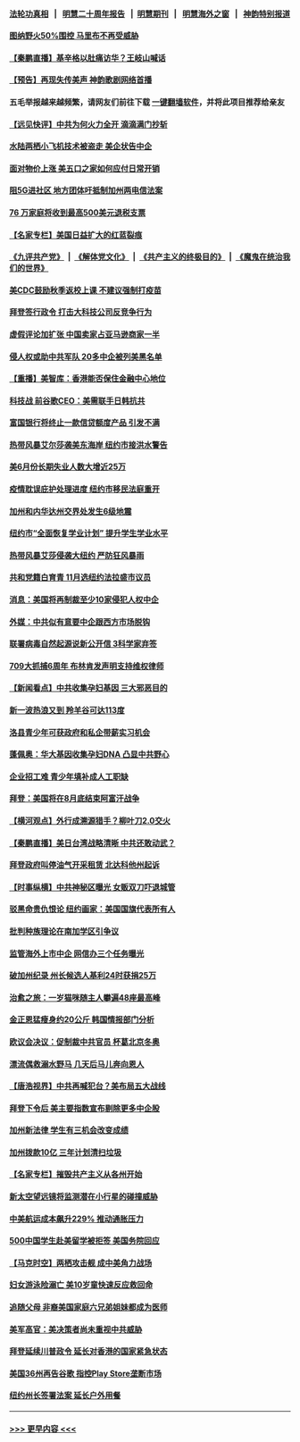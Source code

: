 #### [法轮功真相](https://github.com/gfw-breaker/truth/blob/master/README.md?t=0) &nbsp;&nbsp;|&nbsp;&nbsp; [明慧二十周年报告](https://github.com/gfw-breaker/mh-reports/blob/master/README.md?t=0) &nbsp;&nbsp;|&nbsp;&nbsp;[明慧期刊](https://github.com/gfw-breaker/mh-qikan) &nbsp;&nbsp;|&nbsp;&nbsp; [明慧海外之窗](https://github.com/gfw-breaker/mh-news/blob/master/README.md?t=0) &nbsp;&nbsp;|&nbsp;&nbsp; [神韵特别报道](https://github.com/gfw-breaker/mh-news/blob/master/shenyun.md?t=0)
#### [图纳野火50%围控 马里布不再受威胁](../pages/nsc412/n13079817.md?t=07100951) 
#### [【秦鹏直播】基辛格以肚痛访华？王岐山喊话](../pages/nsc412/n13079633.md?t=07100951) 
#### [【预告】再现失传美声 神韵歌剧网络首播](../pages/nsc412/n13079610.md?t=07100951) 
#### 五毛举报越来越频繁，请网友们前往下载 [一键翻墙软件](https://github.com/gfw-breaker/ssr-accounts)，并将此项目推荐给亲友
#### [【远见快评】中共为何火力全开 滴滴满门抄斩](../pages/nsc412/n13079403.md?t=07100951) 
#### [水陆两栖小飞机技术被盗走 美企状告中企](../pages/nsc412/n13079547.md?t=07100951) 
#### [面对物价上涨 美五口之家如何应付日常开销](../pages/nsc412/n13079561.md?t=07100951) 
#### [阻5G进社区 地方团体吁抵制加州两电信法案](../pages/nsc412/n13079545.md?t=07100951) 
#### [76 万家庭将收到最高500美元退税支票](../pages/nsc412/n13079539.md?t=07100951) 
#### [【名家专栏】美国日益扩大的红蓝裂痕](../pages/nsc412/n13078767.md?t=07100951) 
#### [《九评共产党》](https://github.com/begood0513/9ping.md/blob/master/README.md) &nbsp;|&nbsp; [《解体党文化》](../../../../jtdwh.md/blob/master/README.md)  &nbsp;|&nbsp; [《共产主义的终极目的》](../../../../gczydzjmd.md/blob/master/README.md) &nbsp;|&nbsp; [《魔鬼在统治我们的世界》](../../../../mgztzwmdsj.md/blob/master/README.md) 
#### [美CDC鼓励秋季返校上课 不建议强制打疫苗](../pages/nsc412/n13079145.md?t=07100951) 
#### [拜登签行政令 打击大科技公司反竞争行为](../pages/nsc412/n13079096.md?t=07100951) 
#### [虚假评论加扩张 中国卖家占亚马逊商家一半](../pages/nsc412/n13078821.md?t=07100951) 
#### [侵人权或助中共军队 20多中企被列美黑名单](../pages/nsc412/n13078922.md?t=07100951) 
#### [【重播】美智库：香港能否保住金融中心地位](../pages/nsc412/n12980815.md?t=07100951) 
#### [科技战 前谷歌CEO：美需联手日韩抗共](../pages/nsc412/n13078961.md?t=07100951) 
#### [富国银行将终止一款信贷额度产品 引发不满](../pages/nsc412/n13078881.md?t=07100951) 
#### [热带风暴艾尔莎袭美东海岸 纽约市接洪水警告](../pages/nsc412/n13079018.md?t=07100951) 
#### [美6月份长期失业人数大增近25万](../pages/nsc412/n13078843.md?t=07100951) 
#### [疫情耽误庇护处理进度 纽约市移民法庭重开](../pages/nsc412/n13077788.md?t=07100951) 
#### [加州和内华达州交界处发生6级地震](../pages/nsc412/n13078880.md?t=07100951) 
#### [纽约市“全面恢复学业计划” 提升学生学业水平](../pages/nsc412/n13077813.md?t=07100951) 
#### [热带风暴艾莎侵袭大纽约 严防狂风暴雨](../pages/nsc412/n13077828.md?t=07100951) 
#### [共和党籍白育青  11月选纽约法拉盛市议员](../pages/nsc412/n13077782.md?t=07100951) 
#### [消息：美国将再制裁至少10家侵犯人权中企](../pages/nsc412/n13077699.md?t=07100951) 
#### [外媒：中共似有意要中企跟西方市场脱钩](../pages/nsc412/n13077540.md?t=07100951) 
#### [联署病毒自然起源说新公开信 3科学家弃签](../pages/nsc412/n13077374.md?t=07100951) 
#### [709大抓捕6周年 布林肯发声明支持维权律师](../pages/nsc412/n13077382.md?t=07100951) 
#### [【新闻看点】中共收集孕妇基因 三大邪恶目的](../pages/nsc412/n13077182.md?t=07100951) 
#### [新一波热浪又到 羚羊谷可达113度](../pages/nsc412/n13077463.md?t=07100951) 
#### [洛县青少年可获政府和私企带薪实习机会](../pages/nsc412/n13077429.md?t=07100951) 
#### [蓬佩奥：华大基因收集孕妇DNA 凸显中共野心](../pages/nsc412/n13077228.md?t=07100951) 
#### [企业招工难 青少年填补成人工职缺](../pages/nsc412/n13077410.md?t=07100951) 
#### [拜登：美国将在8月底结束阿富汗战争](../pages/nsc412/n13077350.md?t=07100951) 
#### [【横河观点】外行成溯源猎手？柳叶刀2.0交火](../pages/nsc412/n13077266.md?t=07100951) 
#### [【秦鹏直播】美日台湾战略清晰 中共还敢动武？](../pages/nsc412/n13077225.md?t=07100951) 
#### [拜登政府叫停油气开采租赁 北达科他州起诉](../pages/nsc412/n13077202.md?t=07100951) 
#### [【时事纵横】中共神秘区曝光 女贩双刀吓退城管](../pages/nsc412/n13077215.md?t=07100951) 
#### [驳黑命贵仇恨论 纽约画家：美国国旗代表所有人](../pages/nsc412/n13077222.md?t=07100951) 
#### [批判种族理论在南加学区引争议](../pages/nsc412/n13077117.md?t=07100951) 
#### [监管海外上市中企 网信办三个任务曝光](../pages/nsc412/n13076992.md?t=07100951) 
#### [破加州纪录 州长候选人基利24时获捐25万](../pages/nsc412/n13076996.md?t=07100951) 
#### [治愈之旅：一岁猫咪随主人攀遍48座最高峰](../pages/nsc412/n13076392.md?t=07100951) 
#### [金正恩猛瘦身约20公斤 韩国情报部门分析](../pages/nsc412/n13076881.md?t=07100951) 
#### [欧议会决议：促制裁中共官员 杯葛北京冬奥](../pages/nsc412/n13076851.md?t=07100951) 
#### [漂流偶救溺水野马 几天后马儿奔向恩人](../pages/nsc412/n13073861.md?t=07100951) 
#### [【唐浩视界】中共再喊犯台？美布局五大战线](../pages/nsc412/n13076229.md?t=07100951) 
#### [拜登下令后 美主要指数宣布剔除更多中企股](../pages/nsc412/n13076668.md?t=07100951) 
#### [加州新法律 学生有三机会改变成绩](../pages/nsc412/n13076770.md?t=07100951) 
#### [加州拨款10亿 三年计划清扫垃圾](../pages/nsc412/n13076757.md?t=07100951) 
#### [【名家专栏】摧毁共产主义从各州开始](../pages/nsc412/n13076376.md?t=07100951) 
#### [新太空望远镜将监测潜在小行星的碰撞威胁](../pages/nsc412/n13073761.md?t=07100951) 
#### [中美航运成本飙升229% 推动通胀压力](../pages/nsc412/n13076495.md?t=07100951) 
#### [500中国学生赴美留学被拒签 美国务院回应](../pages/nsc412/n13076589.md?t=07100951) 
#### [【马克时空】两栖攻击舰 成中美角力战场](../pages/nsc412/n13075909.md?t=07100951) 
#### [妇女游泳险溺亡 美10岁童快速反应救回命](../pages/nsc412/n13075871.md?t=07100951) 
#### [追随父母 非裔美国家庭六兄弟姐妹都成为医师](../pages/nsc412/n13075710.md?t=07100951) 
#### [美军高官：美决策者尚未重视中共威胁](../pages/nsc412/n13076117.md?t=07100951) 
#### [拜登延续川普政令 延长对香港的国家紧急状态](../pages/nsc412/n13075981.md?t=07100951) 
#### [美国36州再告谷歌 指控Play Store垄断市场](../pages/nsc412/n13075784.md?t=07100951) 
#### [纽约州长签署法案 延长户外用餐](../pages/nsc412/n13075458.md?t=07100951) 

----
#### [ >>> 更早内容 <<< ](../indexes/nsc412-earlier.md)
